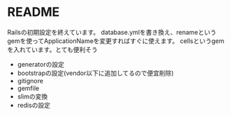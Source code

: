 # README
Railsの初期設定を終えています。
database.ymlを書き換え、renameというgemを使ってApplicationNameを変更すればすぐに使えます。
cellsというgemを入れています。とても便利そう


- generatorの設定
- bootstrapの設定(vendor以下に追加してるので便宜削除)
- gitignore
- gemfile
- slimの変換
- redisの設定